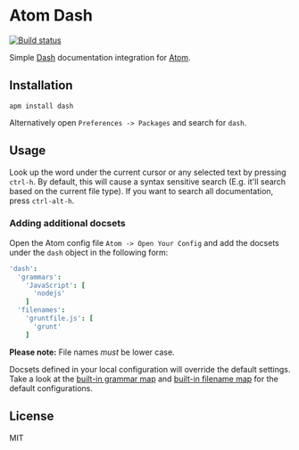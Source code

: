 # Atom Dash

[![Build status][travis-image]][travis-url]

Simple [Dash](http://kapeli.com/dash) documentation integration for [Atom](https://atom.io/packages/dash).

## Installation

```
apm install dash
```

Alternatively open `Preferences -> Packages` and search for `dash`.

## Usage

Look up the word under the current cursor or any selected text by pressing `ctrl-h`. By default, this will cause a syntax sensitive search (E.g. it'll search based on the current file type). If you want to search all documentation, press `ctrl-alt-h`.

### Adding additional docsets

Open the Atom config file `Atom -> Open Your Config` and add the docsets under the `dash` object in the following form:

```cson
'dash':
  'grammars':
    'JavaScript': [
      'nodejs'
    ]
  'filenames':
    'gruntfile.js': [
      'grunt'
    ]
```

**Please note:** File names _must_ be lower case.

Docsets defined in your local configuration will override the default settings. Take a look at the [built-in grammar map](https://github.com/blakeembrey/atom-dash/blob/master/lib/grammar-map.coffee) and [built-in filename map](https://github.com/blakeembrey/atom-dash/blob/master/lib/filename-map.coffee) for the default configurations.

## License

MIT

[travis-image]: https://img.shields.io/travis/blakeembrey/atom-dash.svg?style=flat
[travis-url]: https://travis-ci.org/blakeembrey/atom-dash
